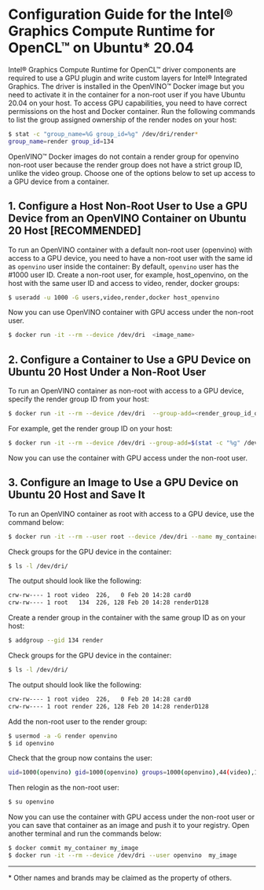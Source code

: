 # Configuration Guide for the Intel® Graphics Compute Runtime for OpenCL™ on Ubuntu* 20.04

Intel® Graphics Compute Runtime for OpenCL™ driver components are required to use a GPU plugin and write custom layers for Intel® Integrated Graphics.
The driver is installed in the OpenVINO™ Docker image but you need to activate it in the container for a non-root user if you have Ubuntu 20.04 on your host.
To access GPU capabilities, you need to have correct permissions on the host and Docker container.
Run the following commands to list the group assigned ownership of the render nodes on your host:

```bash
$ stat -c "group_name=%G group_id=%g" /dev/dri/render*
group_name=render group_id=134
```

OpenVINO™ Docker images do not contain a render group for openvino non-root user because the render group does not have a strict group ID, unlike the video group.
Choose one of the options below to set up access to a GPU device from a container.

## 1. Configure a Host Non-Root User to Use a GPU Device from an OpenVINO Container on Ubuntu 20 Host [RECOMMENDED]

To run an OpenVINO container with a default non-root user (openvino) with access to a GPU device, you need to have a non-root user with the same id as `openvino` user inside the container:
By default, `openvino` user has the #1000 user ID.
Create a non-root user, for example, host_openvino, on the host with the same user ID and access to video, render, docker groups:

```bash
$ useradd -u 1000 -G users,video,render,docker host_openvino
```

Now you can use OpenVINO container with GPU access under the non-root user.

```bash
$ docker run -it --rm --device /dev/dri  <image_name>
```

## 2. Configure a Container to Use a GPU Device on Ubuntu 20 Host Under a Non-Root User

To run an OpenVINO container as non-root with access to a GPU device, specify the render group ID from your host:

```bash
$ docker run -it --rm --device /dev/dri  --group-add=<render_group_id_on_host> <image_name> 
```

For example, get the render group ID on your host:

```bash
$ docker run -it --rm --device /dev/dri --group-add=$(stat -c "%g" /dev/dri/render*) <image_name> 
```

Now you can use the container with GPU access under the non-root user.

## 3. Configure an Image to Use a GPU Device on Ubuntu 20 Host and Save It

To run an OpenVINO container as root with access to a GPU device, use the command below:

```bash
$ docker run -it --rm --user root --device /dev/dri --name my_container <image_name>
```

Check groups for the GPU device in the container:

```bash
$ ls -l /dev/dri/
```

The output should look like the following:

```bash
crw-rw---- 1 root video  226,   0 Feb 20 14:28 card0
crw-rw---- 1 root   134  226, 128 Feb 20 14:28 renderD128
```

Create a render group in the container with the same group ID as on your host:

```bash
$ addgroup --gid 134 render
```

Check groups for the GPU device in the container:

```bash
$ ls -l /dev/dri/
```

The output should look like the following:

```bash
crw-rw---- 1 root video  226,   0 Feb 20 14:28 card0
crw-rw---- 1 root render 226, 128 Feb 20 14:28 renderD128
```

Add the non-root user to the render group:

```bash
$ usermod -a -G render openvino
$ id openvino
```

Check that the group now contains the user:

```bash
uid=1000(openvino) gid=1000(openvino) groups=1000(openvino),44(video),100(users),134(render)
```

Then relogin as the non-root user:

```bash
$ su openvino
```

Now you can use the container with GPU access under the non-root user or you can save that container as an image and push it to your registry.
Open another terminal and run the commands below:

```bash
$ docker commit my_container my_image
$ docker run -it --rm --device /dev/dri --user openvino  my_image
```

---
\* Other names and brands may be claimed as the property of others.

